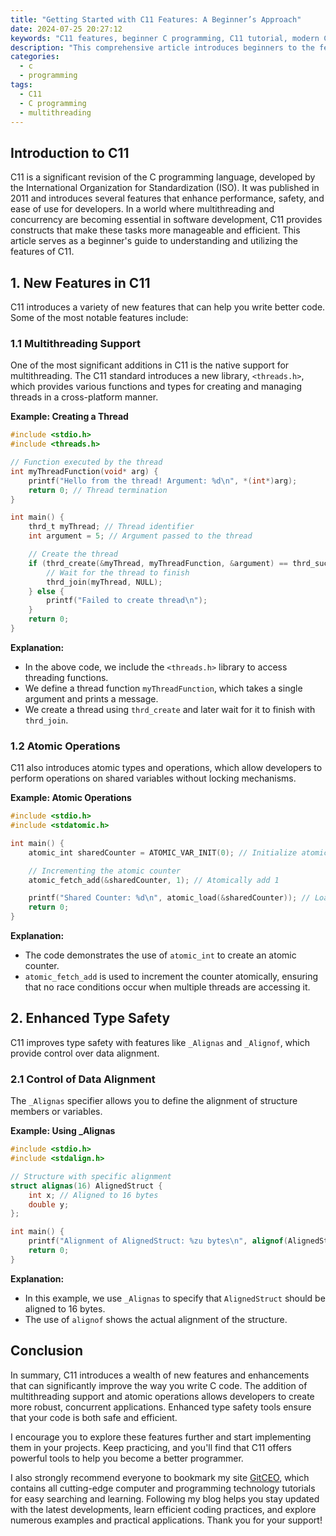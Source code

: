 ```yaml
---
title: "Getting Started with C11 Features: A Beginner’s Approach"
date: 2024-07-25 20:27:12
keywords: "C11 features, beginner C programming, C11 tutorial, modern C programming"
description: "This comprehensive article introduces beginners to the features of C11, the latest standard of the C programming language. We will explore the enhancements C11 brings to the language, including multithreading support, improved type safety, and more. Clear and concise examples will guide you through the new features step by step, ensuring you understand how to implement them in your own projects. By the end of this tutorial, you will have a solid grasp of C11 and its benefits, allowing you to write efficient and modern C programs with ease. Perfect for students, aspiring developers, and anyone looking to update their C knowledge!"
categories:
  - c
  - programming
tags:
  - C11
  - C programming
  - multithreading
---
```


## Introduction to C11

C11 is a significant revision of the C programming language, developed by the International Organization for Standardization (ISO). It was published in 2011 and introduces several features that enhance performance, safety, and ease of use for developers. In a world where multithreading and concurrency are becoming essential in software development, C11 provides constructs that make these tasks more manageable and efficient. This article serves as a beginner's guide to understanding and utilizing the features of C11. 

<!-- more -->

## 1. New Features in C11

C11 introduces a variety of new features that can help you write better code. Some of the most notable features include:

### 1.1 Multithreading Support

One of the most significant additions in C11 is the native support for multithreading. The C11 standard introduces a new library, `<threads.h>`, which provides various functions and types for creating and managing threads in a cross-platform manner.

**Example: Creating a Thread**
```c
#include <stdio.h>
#include <threads.h>

// Function executed by the thread
int myThreadFunction(void* arg) {
    printf("Hello from the thread! Argument: %d\n", *(int*)arg);
    return 0; // Thread termination
}

int main() {
    thrd_t myThread; // Thread identifier
    int argument = 5; // Argument passed to the thread

    // Create the thread
    if (thrd_create(&myThread, myThreadFunction, &argument) == thrd_success) {
        // Wait for the thread to finish
        thrd_join(myThread, NULL);
    } else {
        printf("Failed to create thread\n");
    }
    return 0;
}
```
**Explanation:**
- In the above code, we include the `<threads.h>` library to access threading functions.
- We define a thread function `myThreadFunction`, which takes a single argument and prints a message.
- We create a thread using `thrd_create` and later wait for it to finish with `thrd_join`.

### 1.2 Atomic Operations

C11 also introduces atomic types and operations, which allow developers to perform operations on shared variables without locking mechanisms.

**Example: Atomic Operations**
```c
#include <stdio.h>
#include <stdatomic.h>

int main() {
    atomic_int sharedCounter = ATOMIC_VAR_INIT(0); // Initialize atomic integer

    // Incrementing the atomic counter
    atomic_fetch_add(&sharedCounter, 1); // Atomically add 1

    printf("Shared Counter: %d\n", atomic_load(&sharedCounter)); // Load and print value
    return 0;
}
```
**Explanation:**
- The code demonstrates the use of `atomic_int` to create an atomic counter.
- `atomic_fetch_add` is used to increment the counter atomically, ensuring that no race conditions occur when multiple threads are accessing it.

## 2. Enhanced Type Safety

C11 improves type safety with features like `_Alignas` and `_Alignof`, which provide control over data alignment.

### 2.1 Control of Data Alignment

The `_Alignas` specifier allows you to define the alignment of structure members or variables.

**Example: Using _Alignas**
```c
#include <stdio.h>
#include <stdalign.h>

// Structure with specific alignment
struct alignas(16) AlignedStruct {
    int x; // Aligned to 16 bytes
    double y;
};

int main() {
    printf("Alignment of AlignedStruct: %zu bytes\n", alignof(AlignedStruct));
    return 0;
}
```
**Explanation:**
- In this example, we use `_Alignas` to specify that `AlignedStruct` should be aligned to 16 bytes.
- The use of `alignof` shows the actual alignment of the structure.

## Conclusion

In summary, C11 introduces a wealth of new features and enhancements that can significantly improve the way you write C code. The addition of multithreading support and atomic operations allows developers to create more robust, concurrent applications. Enhanced type safety tools ensure that your code is both safe and efficient.

I encourage you to explore these features further and start implementing them in your projects. Keep practicing, and you'll find that C11 offers powerful tools to help you become a better programmer. 

I also strongly recommend everyone to bookmark my site [GitCEO](https://gitceo.com), which contains all cutting-edge computer and programming technology tutorials for easy searching and learning. Following my blog helps you stay updated with the latest developments, learn efficient coding practices, and explore numerous examples and practical applications. Thank you for your support!